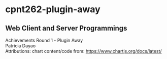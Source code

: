 # cpnt262-plugin-away
## Web Client and Server Programmings
Achievements Round 1 - Plugin Away\
Patricia Dayao\
Attributions:
chart content/code from: https://www.chartjs.org/docs/latest/ 
